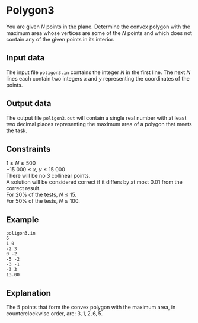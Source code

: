 # Polygon3

You are given $N$ points in the plane. Determine the convex polygon with the maximum area whose vertices are some of the $N$ points and which does not contain any of the given points in its interior.

## Input data

The input file `poligon3.in` contains the integer $N$ in the first line. The next $N$ lines each contain two integers $x$ and $y$ representing the coordinates of the points.

## Output data

The output file `poligon3.out` will contain a single real number with at least two decimal places representing the maximum area of a polygon that meets the task.

## Constraints

$1 \leq N \leq 500$  
$-15\ 000 \leq x$, $y \leq 15\ 000$  
There will be no 3 collinear points.  
A solution will be considered correct if it differs by at most $0.01$ from the correct result.  
For $20\%$ of the tests, $N \leq 15$.  
For $50\%$ of the tests, $N \leq 100$. 

## Example

`poligon3.in`  
`6`  
`1 0`  
`-2 3`  
`0 -2`  
`-5 -2`  
`-3 -1`  
`-3 3`  
`13.00`  

## Explanation

The $5$ points that form the convex polygon with the maximum area, in counterclockwise order, are: $3, 1, 2, 6, 5$.